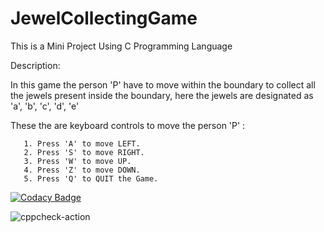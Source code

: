 # JewelCollectingGame


This is a Mini Project Using C Programming Language 

 Description:
 
   In this game the person 'P' have to move within the boundary to collect all the jewels present inside the boundary, here the jewels are designated as 'a', 'b', 'c', 'd', 'e'
   
 These the are keyboard controls to move the person 'P' :
   
       1. Press 'A' to move LEFT.
       2. Press 'S' to move RIGHT.
       3. Press 'W' to move UP.
       4. Press 'Z' to move DOWN.
       5. Press 'Q' to QUIT the Game.
       
 
[![Codacy Badge](https://api.codacy.com/project/badge/Grade/e22e80fb742e4c6c883f0795bdebfa96)](https://app.codacy.com/gh/stepin104282/JewelCollectingGame?utm_source=github.com&utm_medium=referral&utm_content=stepin104282/JewelCollectingGame&utm_campaign=Badge_Grade)


![cppcheck-action](https://github.com/stepin104282/JewelCollectingGame/workflows/cppcheck-action/badge.svg)

